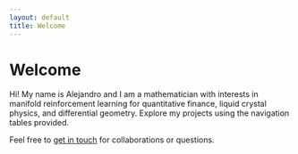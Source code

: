 ```yaml
---
layout: default
title: Welcome
---
```


# Welcome
Hi! My name is Alejandro and I am a mathematician with interests in manifold reinforcement learning for quantitative finance, liquid crystal physics, and differential geometry. Explore my projects using the navigation tables provided.

Feel free to [get in touch](contact.md) for collaborations or questions.
